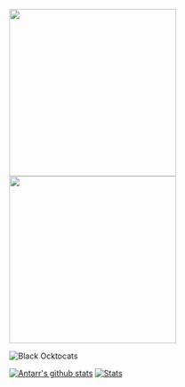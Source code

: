 [<img src="https://user-images.githubusercontent.com/974295/153106614-f4f2458e-ecb1-4dd7-99a0-c11cf494524c.png" height="300" width="300"/>](https://www.credly.com/badges/d08950aa-3600-4159-a31b-771f4c89e97e/public_url)[<img src="https://user-images.githubusercontent.com/974295/153107313-edeb2463-5c66-4e43-b088-f618c3e2f5c6.png" height="300" width="300"/>](https://www.credly.com/badges/455f70f5-5512-49cb-8e86-0b18a14872b8/public_url)

![Black Ocktocats](https://cdn.dribbble.com/users/906441/screenshots/4253698/blacktocats_fullgroup_dribbble.png?compress=1&resize=400x300)

[![Antarr's github stats](https://github-readme-stats.vercel.app/api?username=antarr)](https://github.com/antarr/github-readme-stats)
[![Stats](https://github-readme-stats.vercel.app/api/top-langs/?username=antarr&show_icons=true&count_private=true&langs_count=10&layout=compact&hide=html,css,lua)](https://github.com/antarr/github-readme-stats)

